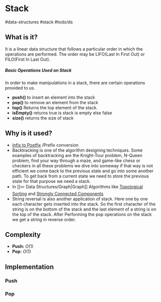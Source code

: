 # Stack
#data-structures #stack #todo/ds

## What is it?
It is a linear data structure that follows a particular order in which the operations are performed. The order may be LIFO(Last In First Out) or FILO(First In Last Out).

##### Basic Operations Used on Stack
In order to make manipulations in a stack, there are certain operations provided to us.
-   **push()** to insert an element into the stack
-   **pop()** to remove an element from the stack
-   **top()** Returns the top element of the stack.
-   **isEmpty()** returns true is stack is empty else false
-   **size()** returns the size of stack

## Why is it used?
-   [Infix to Postfix](https://www.geeksforgeeks.org/stack-set-2-infix-to-postfix/) /Prefix conversion
-   Backtracking is one of the algorithm designing techniques. Some examples of backtracking are the Knight-Tour problem, N-Queen problem, find your way through a maze, and game-like chess or checkers in all these problems we dive into someway if that way is not efficient we come back to the previous state and go into some another path. To get back from a current state we need to store the previous state for that purpose we need a stack.
-   In [[✏️ Data Structures/Graph|Graph]] Algorithms like [Topological Sorting](https://www.geeksforgeeks.org/topological-sorting/) and [Strongly Connected Components](https://www.geeksforgeeks.org/strongly-connected-components/)
-   String reversal is also another application of stack. Here one by one each character gets inserted into the stack. So the first character of the string is on the bottom of the stack and the last element of a string is on the top of the stack. After Performing the pop operations on the stack we get a string in reverse order.

## Complexity
- **Push:** $O(1)$
- **Pop:** $O(1)$

## Implementation
### Push
### Pop
